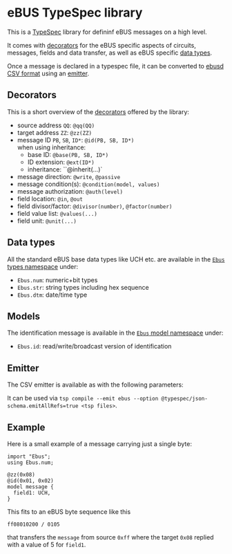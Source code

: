 # eBUS TypeSpec library

This is a [TypeSpec](https://typespec.io/) library for defininf eBUS messages on a high level.

It comes with [decorators](#decorators) for the eBUS specific aspects of circuits, messages, fields and data transfer, as well as eBUS specific [data types](#data-types).

Once a message is declared in a typespec file, it can be converted to [ebusd CSV format](https://github.com/john30/ebusd/wiki/4.-Configuration) using an [emitter](#emitter).

## Decorators
This is a short overview of the [decorators](lib/decorators.tsp) offered by the library:
* source address `QQ`: `@qq(QQ)`
* target address `ZZ`: `@zz(ZZ)`
* message ID `PB`, `SB`, `ID*`: `@id(PB, SB, ID*)`  
  when using inheritance:
  * base ID: `@base(PB, SB, ID*)`
  * ID extension: `@ext(ID*)`
  * inheritance: ``@inherit(...)`
* message direction: `@write`, `@passive`
* message condition(s): `@condition(model, values)`
* message authorization: `@auth(level)`
* field location: `@in`, `@out`
* field divisor/factor: `@divisor(number)`, `@factor(number)`
* field value list: `@values(...)`
* field unit: `@unit(...)`

## Data types
All the standard eBUS base data types like UCH etc. are available in the [`Ebus` types namespace](lib/types.tsp) under:
* `Ebus.num`: numeric+bit types
* `Ebus.str`: string types including hex sequence
* `Ebus.dtm`: date/time type

## Models
The identification message is available in the [`Ebus` model namespace](lib/models.tsp) under:
* `Ebus.id`: read/write/broadcast version of identification

## Emitter
The CSV emitter is available as with the following parameters:

It can be used via `tsp compile --emit ebus --option @typespec/json-schema.emitAllRefs=true <tsp files>`.

## Example
Here is a small example of a message carrying just a single byte:

```typespec
import "Ebus";
using Ebus.num;

@zz(0x08)
@id(0x01, 0x02)
model message {
  field1: UCH,
}
```

This fits to an eBUS byte sequence like this
```hex
ff08010200 / 0105
```
that transfers the `message` from source `0xff` where the target `0x08` replied with a value of 5 for `field1`.

